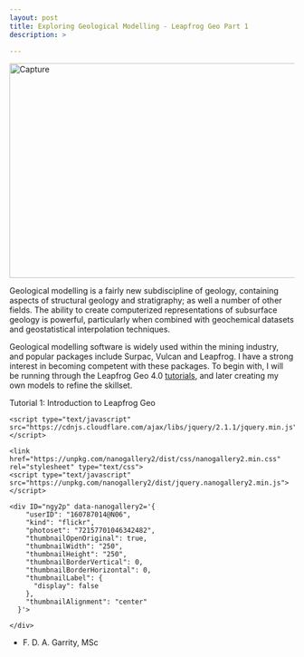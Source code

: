 ```yaml
---
layout: post
title: Exploring Geological Modelling - Leapfrog Geo Part 1
description: >

---
```

<a data-flickr-embed="true"  href="https://www.flickr.com/photos/160787014@N06/46124760702/in/dateposted-public/" title="Capture"><img src="https://farm5.staticflickr.com/4834/46124760702_744d9c91fb_z.jpg" width="640" height="379" alt="Capture"></a><script async src="//embedr.flickr.com/assets/client-code.js" charset="utf-8"></script>

Geological modelling is a fairly new subdiscipline of geology, containing aspects of structural geology and stratigraphy; as well a number of other fields. The ability to create computerized representations of subsurface geology is powerful, particularly when combined with geochemical datasets and geostatistical interpolation techniques. 

Geological modelling software is widely used within the mining industry, and popular packages include Surpac, Vulcan and Leapfrog. I have a strong interest in becoming competent with these packages. To begin with, I will be running through the Leapfrog Geo 4.0  <a href="http://help.leapfrog3d.com/Tutorials/Geo/4.0/en-GB/LeapfrogGeoTutorials.pdf">tutorials</a>, and later creating my own models to refine the skillset.

Tutorial 1: Introduction to Leapfrog Geo 

<html>
  <head>
    <meta name="viewport" content="user-scalable=no, width=device-width, initial-scale=1, maximum-scale=1">

    <script type="text/javascript" src="https://cdnjs.cloudflare.com/ajax/libs/jquery/2.1.1/jquery.min.js"></script>

    <link href="https://unpkg.com/nanogallery2/dist/css/nanogallery2.min.css" rel="stylesheet" type="text/css">
    <script type="text/javascript" src="https://unpkg.com/nanogallery2/dist/jquery.nanogallery2.min.js"></script>

  </head>
  <body>

    <div ID="ngy2p" data-nanogallery2='{
        "userID": "160787014@N06",
        "kind": "flickr",
        "photoset": "72157701046342482",
        "thumbnailOpenOriginal": true,
        "thumbnailWidth": "250",
        "thumbnailHeight": "250",
        "thumbnailBorderVertical": 0,
        "thumbnailBorderHorizontal": 0,
        "thumbnailLabel": {
          "display": false
        },
        "thumbnailAlignment": "center"
      }'>

    </div>
    
  </body>
</html>

- F. D. A. Garrity, MSc
